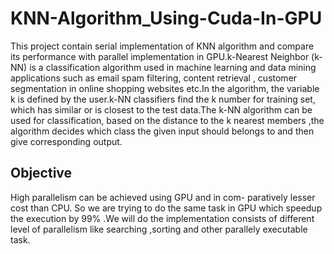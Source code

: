 # KNN-Algorithm_Using-Cuda-In-GPU
This project contain serial implementation of KNN algorithm and compare its performance with parallel implementation in GPU.k-Nearest Neighbor (k-NN) is a classification algorithm
used in machine learning and data mining applications such as
email spam filtering, content retrieval , customer segmentation
in online shopping websites etc.In the algorithm, the variable
k is defined by the user.k-NN classifiers find the k number for
training set, which has similar or is closest to the test data.The
k-NN algorithm can be used for classification, based on the
distance to the k nearest members ,the algorithm decides which
class the given input should belongs to and then give corresponding output.


## Objective
High parallelism can be achieved using GPU and in com-
paratively lesser cost than CPU.
So we are trying to do the same task in GPU which speedup
the execution by 99% .We will do the implementation consists
of different level of parallelism like searching ,sorting and
other parallely executable task.
